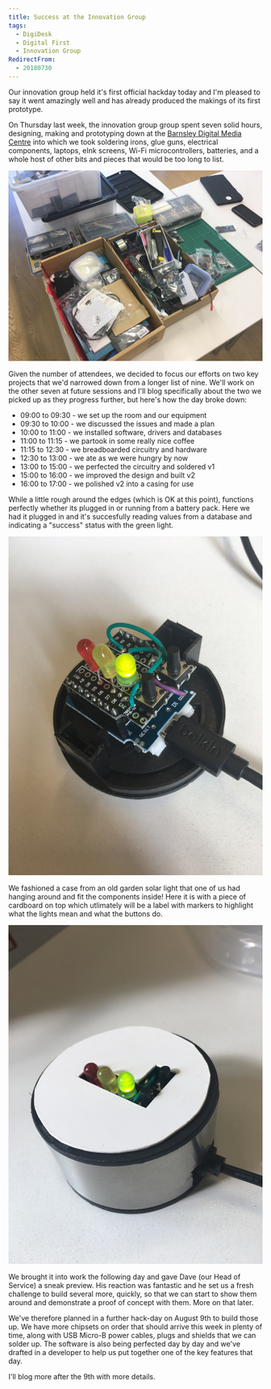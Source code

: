 ```yaml
---
title: Success at the Innovation Group
tags:
  - DigiDesk
  - Digital First
  - Innovation Group
RedirectFrom:
  - 20180730
---
```

Our innovation group held it's first official hackday today and I'm pleased to say it went amazingly well and has already produced the makings of its first prototype.

On Thursday last week, the innovation group group spent seven solid hours, designing, making and prototyping down at the [Barnsley Digital Media Centre](https://www.barnsleydmc.co.uk) into which we took soldering irons, glue guns, electrical components, laptops, eInk screens, Wi-Fi microcontrollers, batteries, and a whole host of other bits and pieces that would be too long to list.

![Boxes of electronic components spread across a desk](/assets/images/2018-07-30-components-boxed.jpg)

Given the number of attendees, we decided to focus our efforts on two key projects that we'd narrowed down from a longer list of nine. We'll work on the other seven at future sessions and I'll blog specifically about the two we picked up as they progress further, but here's how the day broke down:

* 09:00 to 09:30 - we set up the room and our equipment
* 09:30 to 10:00 - we discussed the issues and made a plan
* 10:00 to 11:00 - we installed software, drivers and databases
* 11:00 to 11:15 - we partook in some really nice coffee
* 11:15 to 12:30 - we breadboarded circuitry and hardware
* 12:30 to 13:00 - we ate as we were hungry by now
* 13:00 to 15:00 - we perfected the circuitry and soldered v1
* 15:00 to 16:00 - we improved the design and built v2
* 16:00 to 17:00 - we polished v2 into a casing for use

While a little rough around the edges (which is OK at this point), functions perfectly whether its plugged in or running from a battery pack. Here we had it plugged in and it's succesfully reading values from a database and indicating a "success" status with the green light.

![Wemos D1 Mini with a soldered shield on top, seated in a rough case made from an old solar lamp](/assets/images/2018-07-30-desk-button.jpg)

We fashioned a case from an old garden solar light that one of us had hanging around and fit the components inside! Here it is with a piece of cardboard on top which utlimately will be a label with markers to highlight what the lights mean and what the buttons do.

![Wemos D1 Mini with the lid of the solar case in place](/assets/images/2018-07-30-desk-button-lid.jpg)

We brought it into work the following day and gave Dave (our Head of Service) a sneak preview. His reaction was fantastic and he set us a fresh challenge to build several more, quickly, so that we can start to show them around and demonstrate a proof of concept with them. More on that later.

We've therefore planned in a further hack-day on August 9th to build those up. We have more chipsets on order that should arrive this week in plenty of time, along with USB Micro-B power cables, plugs and shields that we can solder up. The software is also being perfected day by day and we've drafted in a developer to help us put together one of the key features that day.

I'll blog more after the 9th with more details.